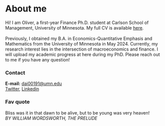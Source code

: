 # About me
Hi! I am Oliver, a first-year Finance Ph.D. student at Carlson School of Management, University of Minnesota. My full CV is available [here](/CV081624.pdf). \
\
Previously, I obtained my B.A. in Economics-Quantitative Emphasis and Mathematics from the University of Minnesota in May 2024. Currently, my research interest lies in the intersection of macroeconomics and finance. I will upload my academic progress at here during my PhD. Please reach out to me if you have any question!

### Contact
**E-mail:** dai00191@umn.edu\
[Twitter](https://x.com/Oliver_Dai_Econ), [Linkedin](www.linkedin.com/in/oliver-dai-8716bb215)
    

### Fav quote
Bliss was it in that dawn to be alive, but to be young was very heaven!\
_BY WILLIAM WORDSWORTH, THE PRELUDE_


